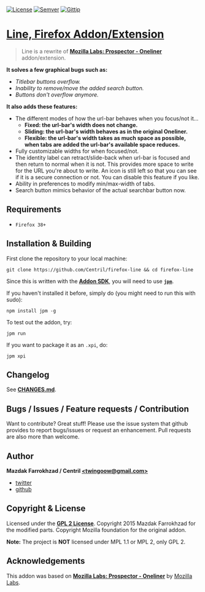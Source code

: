 [![License]][url: License] [![Semver]][url: Semver] [![Gittip]][url: Gittip]

# [Line, Firefox Addon/Extension]

> Line is a rewrite of **[Mozilla Labs: Prospector - Oneliner]** addon/extension.

**It solves a few graphical bugs such as:**
+ _Titlebar buttons overflow._
+ _Inability to remove/move the added search button._
+ _Buttons don't overflow anymore._

**It also adds these features:**
+ The different modes of how the url-bar behaves when you focus/not it... 
	- **Fixed: the url-bar's width does not change.**
	- **Sliding: the url-bar's width behaves as in the original Oneliner.**
	- **Flexible: the url-bar's width takes as much space as possible, when tabs are added the url-bar's available space reduces.**
+ Fully customizable widths for when focused/not.
+ The identity label can retract/slide-back when url-bar is focused and then return to normal when it is not. This provides more space to write for the URL you're about to write. An icon is still left so that you can see if it is a secure connection or not. You can disable this feature if you like.
+ Ability in preferences to modify min/max-width of tabs.
+ Search button mimics behavior of the actual searchbar button now.

## Requirements

+ `Firefox 38+`

## Installation & Building

First clone the repository to your local machine:

```shell
git clone https://github.com/Centril/firefox-line && cd firefox-line
```

Since this is written with the **[Addon SDK]**, you will need to use **[`jpm`]**.

If you haven't installed it before, simply do (you might need to run this with sudo):

```shell
npm install jpm -g
```

To test out the addon, try:

```shell
jpm run
```

If you want to package it as an `.xpi`, do:

```shell
jpm xpi
```

## Changelog

See **[CHANGES.md]**.

## Bugs / Issues / Feature requests / Contribution

Want to contribute? Great stuff! Please use the issue system that github provides to report bugs/issues or request an enhancement. Pull requests are also more than welcome.

## Author

**Mazdak Farrokhzad / Centril [&lt;twingoow@gmail.com&gt;]**

+ [twitter]
+ [github]

## Copyright & License

Licensed under the **[GPL 2 License]**.
Copyright 2015 Mazdak Farrokhzad for the modified parts.
Copyright Mozilla foundation for the original addon.

**Note:** The project is **NOT** licensed under MPL 1.1 or MPL 2, only GPL 2.

## Acknowledgements

This addon was based on **[Mozilla Labs: Prospector - Oneliner]** by [Mozilla Labs].

<!-- references -->

[Gittip]: http://img.shields.io/gittip/Centril.svg?style=flat
[url: Gittip]: https://www.gittip.com/Centril/
[License]: http://img.shields.io/badge/license-GPL_2-blue.svg?style=flat
[url: License]: LICENSE.md
[Semver]: http://img.shields.io/badge/semver-2.0.0-blue.svg?style=flat
[url: Semver]: http://semver.org/spec/v2.0.0.html

[Line, Firefox Addon/Extension]: https://github.com/Centril/firefox-line
[Mozilla Labs: Prospector - Oneliner]: https://github.com/mozilla/prospector/tree/master/oneLiner
[Addon SDK]: https://developer.mozilla.org/en-US/Add-ons/SDK
[`jpm`]: https://developer.mozilla.org/en-US/Add-ons/SDK/Tools/jpm#Installation

[twitter]: http://twitter.com/CenoRIX
[github]: http://github.com/centril
[&lt;twingoow@gmail.com&gt;]: mailto:twingoow@gmail.com

[CHANGES.md]: CHANGES.md
[GPL 2 License]: LICENSE.md

[Mozilla Labs]: https://mozillalabs.com/en-US/

<!-- references -->